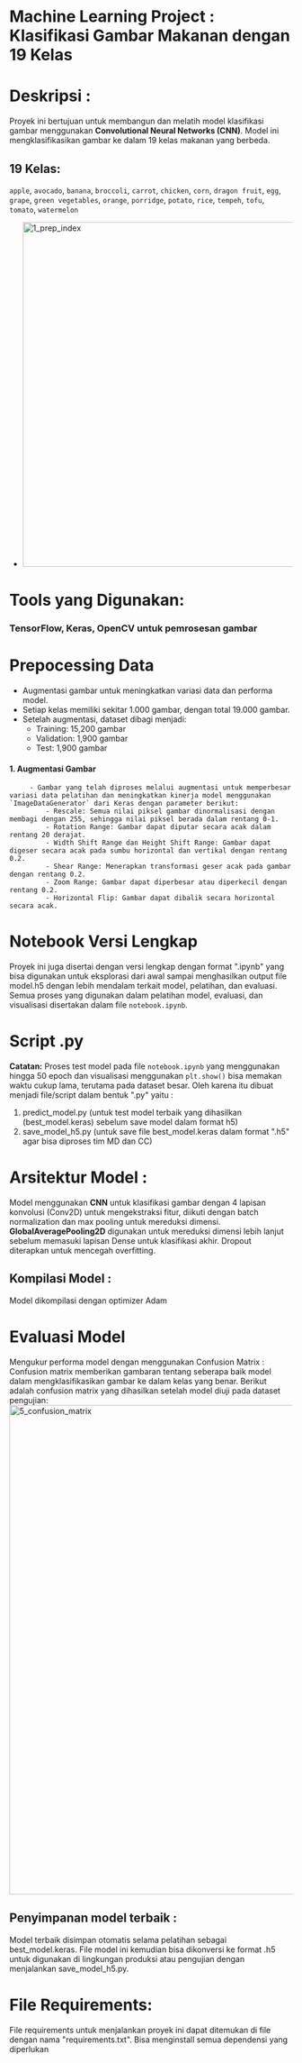 # Machine Learning Project : Klasifikasi Gambar Makanan dengan 19 Kelas

# Deskripsi :
Proyek ini bertujuan untuk membangun dan melatih model klasifikasi gambar menggunakan **Convolutional Neural Networks (CNN)**. Model ini mengklasifikasikan gambar ke dalam 19 kelas makanan yang berbeda.

## 19 Kelas:
`apple`, `avocado`, `banana`, `broccoli`, `carrot`, `chicken`, `corn`, `dragon fruit`, `egg`, `grape`, `green vegetables`, `orange`, `porridge`,     `potato`, `rice`, `tempeh`, `tofu`, `tomato`, `watermelon`

- <img width="612" alt="1_prep_index" src="https://github.com/user-attachments/assets/9fbb51ca-f3cd-494d-b4c0-aa52a7e72bf5">

# Tools yang Digunakan:
### TensorFlow, Keras, OpenCV untuk pemrosesan gambar

# Prepocessing Data
* Augmentasi gambar untuk meningkatkan variasi data dan performa model.
* Setiap kelas memiliki sekitar 1.000 gambar, dengan total 19.000 gambar.
* Setelah augmentasi, dataset dibagi menjadi:
    * Training: 15,200 gambar
    * Validation: 1,900 gambar
    * Test: 1,900 gambar

#### 1. Augmentasi Gambar
         - Gambar yang telah diproses melalui augmentasi untuk memperbesar variasi data pelatihan dan meningkatkan kinerja model menggunakan       `ImageDataGenerator` dari Keras dengan parameter berikut:
             - Rescale: Semua nilai piksel gambar dinormalisasi dengan membagi dengan 255, sehingga nilai piksel berada dalam rentang 0-1.
             - Rotation Range: Gambar dapat diputar secara acak dalam rentang 20 derajat.
             - Width Shift Range dan Height Shift Range: Gambar dapat digeser secara acak pada sumbu horizontal dan vertikal dengan rentang 0.2.
             - Shear Range: Menerapkan transformasi geser acak pada gambar dengan rentang 0.2.
             - Zoom Range: Gambar dapat diperbesar atau diperkecil dengan rentang 0.2.
             - Horizontal Flip: Gambar dapat dibalik secara horizontal secara acak.

# Notebook Versi Lengkap
Proyek ini juga disertai dengan versi lengkap dengan format ".ipynb" yang bisa digunakan untuk eksplorasi dari awal sampai menghasilkan output file model.h5 dengan lebih mendalam terkait model, pelatihan, dan evaluasi. 
Semua proses yang digunakan dalam pelatihan model, evaluasi, dan visualisasi disertakan dalam file `notebook.ipynb`.

# Script .py
**Catatan:** Proses test model pada file `notebook.ipynb` yang menggunakan hingga 50 epoch dan visualisasi menggunakan `plt.show()` bisa memakan waktu cukup lama, terutama pada dataset besar. Oleh karena itu dibuat menjadi  file/script dalam bentuk ".py" yaitu : 
   1. predict_model.py (untuk test model terbaik yang dihasilkan (best_model.keras) sebelum save model dalam format h5)
   2. save_model_h5.py (untuk save file best_model.keras dalam format ".h5" agar bisa diproses tim MD dan CC)

# Arsitektur Model :
Model menggunakan **CNN**  untuk klasifikasi gambar dengan 4 lapisan konvolusi (Conv2D) untuk mengekstraksi fitur, diikuti dengan batch normalization dan max pooling untuk mereduksi dimensi. **GlobalAveragePooling2D** digunakan untuk mereduksi dimensi lebih lanjut sebelum memasuki lapisan Dense untuk klasifikasi akhir. Dropout diterapkan untuk mencegah overfitting.

## Kompilasi Model :
Model dikompilasi dengan optimizer Adam

# Evaluasi Model
Mengukur performa model dengan menggunakan Confusion Matrix :
Confusion matrix memberikan gambaran tentang seberapa baik model dalam mengklasifikasikan gambar ke dalam kelas yang benar. Berikut adalah confusion matrix yang dihasilkan setelah model diuji pada dataset pengujian:
   <img width="869" alt="5_confusion_matrix" src="https://github.com/user-attachments/assets/51fca590-b652-4aab-baaf-ac8a24ab3c7a">


   
## Penyimpanan model terbaik :
Model terbaik disimpan otomatis selama pelatihan sebagai best_model.keras. File model ini kemudian bisa dikonversi ke format .h5 untuk digunakan di lingkungan produksi atau pengujian dengan menjalankan save_model_h5.py.

# File Requirements: 
File requirements untuk menjalankan proyek ini dapat ditemukan di file dengan nama "requirements.txt". Bisa menginstall semua dependensi yang diperlukan 




